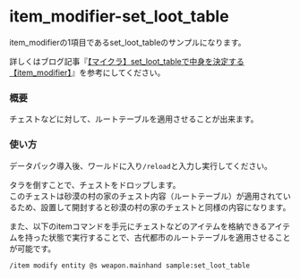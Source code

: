 # item_modifier-set_loot_table
item_modifierの1項目であるset_loot_tableのサンプルになります。

詳しくはブログ記事『[【マイクラ】set_loot_tableで中身を決定する【item_modifier】](https://natsumake.com/item_modifier-set_loot_table/)』を参考にしてください。

<h3>概要</h3>
チェストなどに対して、ルートテーブルを適用させることが出来ます。

<h3>使い方</h3>

データパック導入後、ワールドに入り```/reload```と入力し実行してください。

タラを倒すことで、チェストをドロップします。<br>
このチェストは砂漠の村の家のチェスト内容（ルートテーブル）が適用されているため、設置して開封すると砂漠の村の家のチェストと同様の内容になります。

また、以下のitemコマンドを手元にチェストなどのアイテムを格納できるアイテムを持った状態で実行することで、古代都市のルートテーブルを適用させることが可能です。

```copy
/item modify entity @s weapon.mainhand sample:set_loot_table
```
